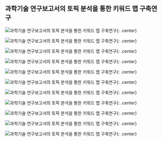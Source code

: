 ﻿---
layout: default
---

## 과학기술 연구보고서의 토픽 분석을 통한 키워드 맵 구축연구

![과학기술 연구보고서의 토픽 분석을 통한 키워드 맵 구축연구](/post/img/연구원/5/슬라이드1.JPG){: .center}

![과학기술 연구보고서의 토픽 분석을 통한 키워드 맵 구축연구](/post/img/연구원/5/슬라이드2.JPG){: .center}

![과학기술 연구보고서의 토픽 분석을 통한 키워드 맵 구축연구](/post/img/연구원/5/슬라이드3.JPG){: .center}

![과학기술 연구보고서의 토픽 분석을 통한 키워드 맵 구축연구](/post/img/연구원/5/슬라이드4.JPG){: .center}

![과학기술 연구보고서의 토픽 분석을 통한 키워드 맵 구축연구](/post/img/연구원/5/슬라이드5.JPG){: .center}

![과학기술 연구보고서의 토픽 분석을 통한 키워드 맵 구축연구](/post/img/연구원/5/슬라이드6.JPG){: .center}

![과학기술 연구보고서의 토픽 분석을 통한 키워드 맵 구축연구](/post/img/연구원/5/슬라이드7.JPG){: .center}

![과학기술 연구보고서의 토픽 분석을 통한 키워드 맵 구축연구](/post/img/연구원/5/슬라이드8.JPG){: .center}

![과학기술 연구보고서의 토픽 분석을 통한 키워드 맵 구축연구](/post/img/연구원/5/슬라이드9.JPG){: .center}

![과학기술 연구보고서의 토픽 분석을 통한 키워드 맵 구축연구](/post/img/연구원/5/슬라이드10.JPG){: .center}

![과학기술 연구보고서의 토픽 분석을 통한 키워드 맵 구축연구](/post/img/연구원/5/슬라이드11.JPG){: .center}
